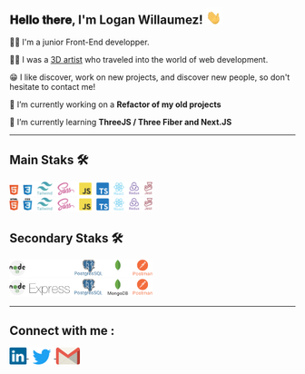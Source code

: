 <div>
<h2> 𝐇𝐞𝐥𝐥𝐨 𝐭𝐡𝐞𝐫𝐞, I'm Logan Willaumez! <img src="./images/gifs/waving-hand-joypixels.gif" width="30px"></h2>
</div>

👨‍💻 I'm a junior Front-End developper.

👨‍🎨 I was a [3D artist](https://www.artstation.com/willog) who traveled into the world of web development.

😁 I like discover, work on new projects, and discover new people, so don't hesitate to contact me!

🔭 I’m currently working on a **Refactor of my old projects**

🌱 I’m currently learning **ThreeJS / Three Fiber and Next.JS**

---

<h2> Main Staks 🛠 </h2>

<!-- <img src="./images/technos/html/htmlDark.svg#gh-dark-mode-only" width="35" /> -->
<img src="./images/technos/MainDark.svg#gh-dark-mode-only" width="50%" />
<img src="./images/technos/MainLight.svg#gh-light-mode-only" width="50%" />

<br>

<h2> Secondary Staks 🛠 </h2>

<img src="./images/technos/SecondaryDark.svg#gh-dark-mode-only" width="50%" />
<img src="./images/technos/SecondaryLight.svg#gh-light-mode-only" width="50%" />

---

<!---
LoganWillaumez/LoganWillaumez is a ✨ special ✨ repository because its `README.md` (this file) appears on your GitHub profile.
You can click the Preview link to take a look at your changes.
--->

  <h2> Connect with me :  </h2>

<a  href='https://www.linkedin.com/in/logan-willaumez-979b1114b/'> 
<img src="./images/Social/Linkedin/linkedin-icon-2.svg" align="center" height="30"/> </a> <a href = 'https://twitter.com/WillaumezLogan'> <img src="./images/Social/Twitter/twitter-6.svg" align="center" height="30"/> </a> 
<a href="mailto:logan.willaumez@gmail.com?"> <img src="./images/Social/Gmail/gmail-icon.svg" height="30" align="center"/> </a>
</div>

